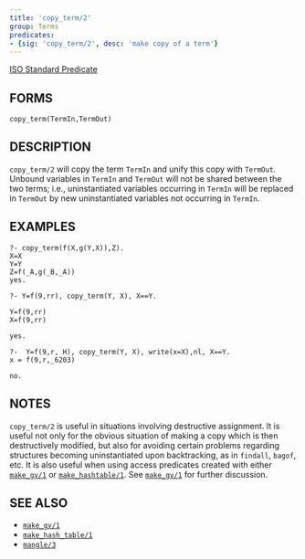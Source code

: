 ```yaml
---
title: 'copy_term/2'
group: Terms
predicates:
- {sig: 'copy_term/2', desc: 'make copy of a term'}
---
```

[ISO Standard Predicate](http://www.deransart.fr/prolog/bips.html#copyterm)

## FORMS
```
copy_term(TermIn,TermOut)
```
## DESCRIPTION

`copy_term/2` will copy the term `TermIn` and unify this copy with `TermOut`. Unbound variables in `TermIn` and `TermOut` will not be shared between the two terms; i.e., uninstantiated variables occurring in `TermIn` will be replaced in `TermOut` by new uninstantiated variables not occurring in `TermIn`.

## EXAMPLES
```
?- copy_term(f(X,g(Y,X)),Z).
X=X
Y=Y
Z=f(_A,g(_B,_A))
yes.

?- Y=f(9,rr), copy_term(Y, X), X==Y.

Y=f(9,rr) 
X=f(9,rr) 

yes.

?-  Y=f(9,r, H), copy_term(Y, X), write(x=X),nl, X==Y.
x = f(9,r,_6203)

no.
```


## NOTES

`copy_term/2` is useful in situations involving destructive assignment. It is useful not only for the obvious situation of making a copy which is then destructively modified, but also for avoiding certain problems regarding structures becoming uninstantiated upon backtracking, as in `findall`, `bagof`, etc.  It is also useful when using access predicates created with either [`make_gv/1`](make_gv.html) or [`make_hashtable/1`](make_hash_table.html). See [`make_gv/1`](make_gv.html) for further discussion.


## SEE ALSO

- [`make_gv/1`](make_gv.html)
- [`make_hash_table/1`](make_hash_table.html)
- [`mangle/3`](mangle.html)
